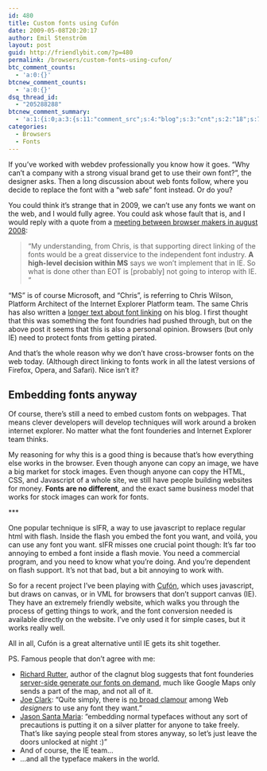 ```yaml
---
id: 480
title: Custom fonts using Cufón
date: 2009-05-08T20:20:17
author: Emil Stenström
layout: post
guid: http://friendlybit.com/?p=480
permalink: /browsers/custom-fonts-using-cufon/
btc_comment_counts:
  - 'a:0:{}'
btcnew_comment_counts:
  - 'a:0:{}'
dsq_thread_id:
  - "205288288"
btcnew_comment_summary:
  - 'a:1:{i:0;a:3:{s:11:"comment_src";s:4:"blog";s:3:"cnt";s:2:"18";s:7:"enabled";s:1:"0";}}'
categories:
  - Browsers
  - Fonts
---
```

If you&#8217;ve worked with webdev professionally you know how it goes. &#8220;Why can&#8217;t a company with a strong visual brand get to use their own font?&#8221;, the designer asks. Then a long discussion about web fonts follow, where you decide to replace the font with a &#8220;web safe&#8221; font instead. Or do you?

You could think it&#8217;s strange that in 2009, we can&#8217;t use any fonts we want on the web, and I would fully agree. You could ask whose fault that is, and I would reply with a quote from a [meeting between browser makers in august 2008](http://www.w3.org/Fonts/Misc/minutes-2008-10):

> &#8220;My understanding, from Chris, is that supporting direct linking of the fonts would be a great disservice to the independent font industry. **A high-level decision within MS** says we won&#8217;t implement that in IE. So what is done other than EOT is [probably] not going to interop with IE. &#8220;

&#8220;MS&#8221; is of course Microsoft, and &#8220;Chris&#8221;, is referring to Chris Wilson, Platform Architect of the Internet Explorer Platform team. The same Chris has also written a [longer text about font linking](http://cwilso.com/2008/07/23/fonts-embedding-vs-linking/) on his blog. I first thought that this was something the font foundries had pushed through, but on the above post it seems that this is also a personal opinion. Browsers (but only IE) need to protect fonts from getting pirated.

And that&#8217;s the whole reason why we don&#8217;t have cross-browser fonts on the web today. (Although direct linking to fonts work in all the latest versions of Firefox, Opera, and Safari). Nice isn&#8217;t it?

## Embedding fonts anyway

Of course, there&#8217;s still a need to embed custom fonts on webpages. That means clever developers will develop techniques will work around a broken internet explorer. No matter what the font founderies and Internet Explorer team thinks.

My reasoning for why this is a good thing is because that&#8217;s how everything else works in the browser. Even though anyone can copy an image, we have a big market for stock images. Even though anyone can copy the HTML, CSS, and Javascript of a whole site, we still have people building websites for money. **Fonts are no different**, and the exact same business model that works for stock images can work for fonts.

\***

One popular technique is sIFR, a way to use javascript to replace regular html with flash. Inside the flash you embed the font you want, and voilá, you can use any font you want. sIFR misses one crucial point though: It&#8217;s far too annoying to embed a font inside a flash movie. You need a commercial program, and you need to know what you&#8217;re doing. And you&#8217;re dependent on flash support. It&#8217;s not that bad, but a bit annoying to work with.

So for a recent project I&#8217;ve been playing with [Cufón](http://wiki.github.com/sorccu/cufon/about), which uses javascript, but draws on canvas, or in VML for browsers that don&#8217;t support canvas (IE). They have an extremely friendly website, which walks you through the process of getting things to work, and the font conversion needed is available directly on the website. I&#8217;ve only used it for simple cases, but it works really well.

All in all, Cufón is a great alternative until IE gets its shit together.

PS. Famous people that don&#8217;t agree with me:

  * [Richard Rutter](http://clagnut.com/), author of the clagnut blog suggests that font founderies [server-side generate our fonts on demand](http://clagnut.com/blog/2166/), much like Google Maps only sends a part of the map, and not all of it.
  * [Joe Clark](http://joeclark.org/): &#8220;Quite simply, there is [no broad clamour](http://blog.fawny.org/2008/07/22/billhillsite/) among Web _designers_ to use any font they want.&#8221;
  * [Jason Santa Maria](http://jasonsantamaria.com/): &#8220;embedding normal typefaces without any sort of precautions is putting it on a silver platter for anyone to take freely. That’s like saying people steal from stores anyway, so let’s just leave the doors unlocked at night :)&#8221;
  * And of course, the IE team&#8230;
  * &#8230;and all the typeface makers in the world.
